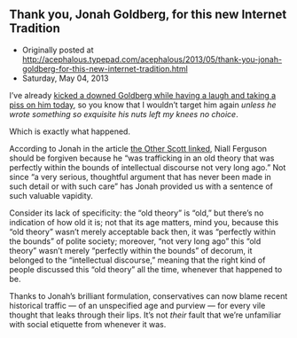 ## Thank you, Jonah Goldberg, for this new Internet Tradition

 * Originally posted at http://acephalous.typepad.com/acephalous/2013/05/thank-you-jonah-goldberg-for-this-new-internet-tradition.html
 * Saturday, May 04, 2013



I’ve already [kicked a downed Goldberg while having a laugh and taking a piss on him today](http://www.lawyersgunsmoneyblog.com/2013/05/i-feel-like-a-bad-person-3), so you know that I wouldn’t target him again _unless he wrote something so exquisite his nuts left my knees no choice_.

Which is exactly what happened.

According to Jonah in the article [the Other Scott linked](http://www.lawyersgunsmoneyblog.com/2013/05/niall-ferguson-making-spontaneous-homophobic-remarks-about-keynes-since-1999),
 Niall Ferguson should be forgiven because he “was trafficking in an old
 theory that was perfectly within the bounds of intellectual discourse 
not very long ago.” Not since “a very serious, thoughtful argument that 
has never been made in such detail or with such care” has Jonah provided
 us with a sentence of such valuable vapidity.

Consider its lack of specificity: the “old theory” is “old,” but 
there’s no indication of how old it is; not that its age matters, 
mind you, because this “old theory” wasn’t merely acceptable back then, 
it was “perfectly within the bounds” of polite society; moreover, “not 
very long ago” this “old theory” wasn’t merely “perfectly within the 
bounds” of decorum, it belonged to the “intellectual discourse,” meaning
 that the right kind of people discussed this “old theory” all the time,
 whenever that happened to be.

Thanks to Jonah’s brilliant formulation, conservatives can now blame 
recent historical traffic — of an unspecified age and purview — for 
every vile thought that leaks through their lips. It’s not _their_ fault that we’re unfamiliar with social etiquette from whenever it was.

		
